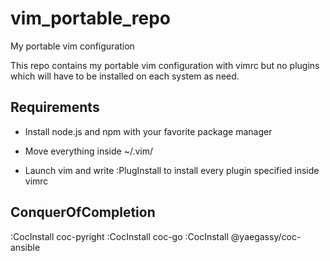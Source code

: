 # vim_portable_repo
My portable vim configuration


This repo contains my portable vim configuration with vimrc but no plugins which will have to be installed on each system as need. 


## Requirements

- Install node.js and npm with your favorite package manager

- Move everything inside ~/.vim/

- Launch vim and write :PlugInstall to install every plugin specified inside vimrc

## ConquerOfCompletion

:CocInstall coc-pyright
:CocInstall coc-go
:CocInstall @yaegassy/coc-ansible
